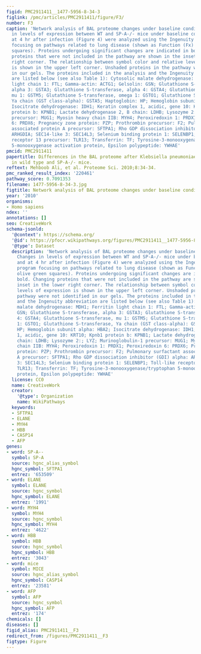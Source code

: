 ```yaml
---
figid: PMC2911411__1477-5956-8-34-3
figlink: /pmc/articles/PMC2911411/figure/F3/
number: F3
caption: 'Network analysis of BAL proteome changes under baseline conditions. Changes
  in levels of expression between WT and SP-A-/- mice under baseline conditions and
  at 4 hr after infection (Figure 4) were analyzed using the Ingenuity Pathway program
  focusing on pathways related to lung disease (shown as Function (Fx) in olive green
  squares). Proteins undergoing significant changes are indicated in bold. Changing
  proteins that were not included in the pathway are shown in the inset in the lower
  right corner. The relationship between symbol color and relative levels of expression
  is shown in the upper left corner. Unshaded proteins in the pathway were not identified
  in our gels. The proteins included in the analysis and the Ingenuity abbreviation
  are listed below (see also Table 1): Cytosolic malate dehydrogenase: MDH1; Ferritin
  light chain 1: FTL; Gamma-actin: ACTG1; Gelsolin: GSN; Glutathione S-transferase,
  alpha 3: GSTA3; Glutathione S-transferase, alpha 4: GSTA4; Glutathione S-transferase,
  mu 1: GSTM5; Glutathione S-transferase, omega 1: GSTO1; Glutathione S-transferase,
  Ya chain (GST class-alpha): GSTA5; Haptoglobin: HP; Hemoglobin subunit alpha: HBA2;
  Isocitrate dehydrogenase: IDH1; Keratin complex 1, acidic, gene 10: KRT10; Kpnb1
  protein b: KPNB1; Lactate dehydrogenase 2, B chain: LDHB; Lysozyme 2:; LYZ; Murinoglobulin-1
  precursor: MUG1; Myosin heavy chain IIB: MYH4; Peroxiredoxin 1: PRDX1; Peroxiredoxin
  6: PRDX6; Pregnancy zone protein: PZP; Prothrombin precursor: F2; Pulmonary surfactant
  associated protein A precursor: SFTPA1; Rho GDP dissociation inhibitor (GDI) alpha:
  ARHGDIA; SEC14-like 3: SEC14L3; Selenium binding protein 1: SELENBP1; Toll-like
  receptor 13 precursor: TLR13; Transferrin: TF; Tyrosine-3-monooxygenase/tryptophan
  5-monooxygenase activation protein, Epsilon polypeptide: YWHAE'
pmcid: PMC2911411
papertitle: Differences in the BAL proteome after Klebsiella pneumoniae infection
  in wild type and SP-A-/- mice.
reftext: Mehboob Ali, et al. Proteome Sci. 2010;8:34-34.
pmc_ranked_result_index: '220461'
pathway_score: 0.7091353
filename: 1477-5956-8-34-3.jpg
figtitle: Network analysis of BAL proteome changes under baseline conditions
year: '2010'
organisms:
- Homo sapiens
ndex: ''
annotations: []
seo: CreativeWork
schema-jsonld:
  '@context': https://schema.org/
  '@id': https://pfocr.wikipathways.org/figures/PMC2911411__1477-5956-8-34-3.html
  '@type': Dataset
  description: 'Network analysis of BAL proteome changes under baseline conditions.
    Changes in levels of expression between WT and SP-A-/- mice under baseline conditions
    and at 4 hr after infection (Figure 4) were analyzed using the Ingenuity Pathway
    program focusing on pathways related to lung disease (shown as Function (Fx) in
    olive green squares). Proteins undergoing significant changes are indicated in
    bold. Changing proteins that were not included in the pathway are shown in the
    inset in the lower right corner. The relationship between symbol color and relative
    levels of expression is shown in the upper left corner. Unshaded proteins in the
    pathway were not identified in our gels. The proteins included in the analysis
    and the Ingenuity abbreviation are listed below (see also Table 1): Cytosolic
    malate dehydrogenase: MDH1; Ferritin light chain 1: FTL; Gamma-actin: ACTG1; Gelsolin:
    GSN; Glutathione S-transferase, alpha 3: GSTA3; Glutathione S-transferase, alpha
    4: GSTA4; Glutathione S-transferase, mu 1: GSTM5; Glutathione S-transferase, omega
    1: GSTO1; Glutathione S-transferase, Ya chain (GST class-alpha): GSTA5; Haptoglobin:
    HP; Hemoglobin subunit alpha: HBA2; Isocitrate dehydrogenase: IDH1; Keratin complex
    1, acidic, gene 10: KRT10; Kpnb1 protein b: KPNB1; Lactate dehydrogenase 2, B
    chain: LDHB; Lysozyme 2:; LYZ; Murinoglobulin-1 precursor: MUG1; Myosin heavy
    chain IIB: MYH4; Peroxiredoxin 1: PRDX1; Peroxiredoxin 6: PRDX6; Pregnancy zone
    protein: PZP; Prothrombin precursor: F2; Pulmonary surfactant associated protein
    A precursor: SFTPA1; Rho GDP dissociation inhibitor (GDI) alpha: ARHGDIA; SEC14-like
    3: SEC14L3; Selenium binding protein 1: SELENBP1; Toll-like receptor 13 precursor:
    TLR13; Transferrin: TF; Tyrosine-3-monooxygenase/tryptophan 5-monooxygenase activation
    protein, Epsilon polypeptide: YWHAE'
  license: CC0
  name: CreativeWork
  creator:
    '@type': Organization
    name: WikiPathways
  keywords:
  - SFTPA1
  - ELANE
  - MYH4
  - HBB
  - CASP14
  - AFP
genes:
- word: SP-A--
  symbol: SP-A
  source: hgnc_alias_symbol
  hgnc_symbol: SFTPA1
  entrez: '653509'
- word: ELANE
  symbol: ELANE
  source: hgnc_symbol
  hgnc_symbol: ELANE
  entrez: '1991'
- word: MYH4
  symbol: MYH4
  source: hgnc_symbol
  hgnc_symbol: MYH4
  entrez: '4622'
- word: HBB
  symbol: HBB
  source: hgnc_symbol
  hgnc_symbol: HBB
  entrez: '3043'
- word: mice
  symbol: MICE
  source: hgnc_alias_symbol
  hgnc_symbol: CASP14
  entrez: '23581'
- word: AFP
  symbol: AFP
  source: hgnc_symbol
  hgnc_symbol: AFP
  entrez: '174'
chemicals: []
diseases: []
figid_alias: PMC2911411__F3
redirect_from: /figures/PMC2911411__F3
figtype: Figure
---
```

